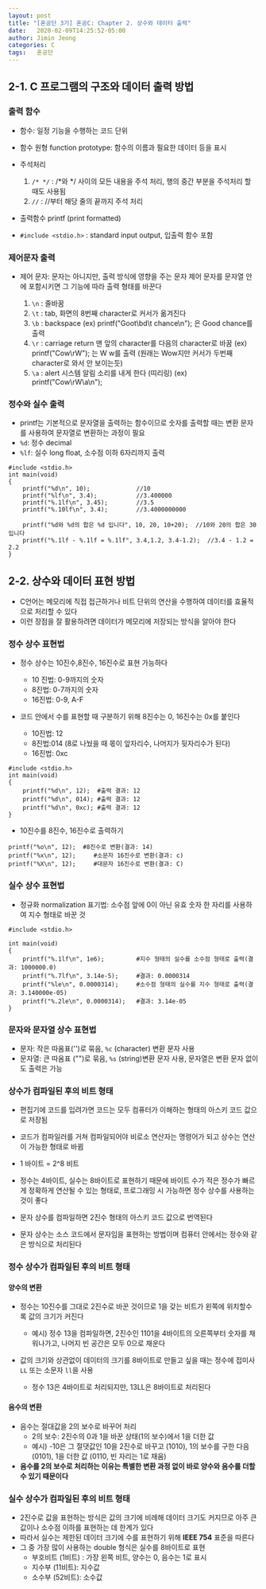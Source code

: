 ```yaml
---
layout: post
title: "[혼공단 3기] 혼공C: Chapter 2. 상수와 데이터 출력"
date:   2020-02-09T14:25:52-05:00
author: Jimin Jeong
categories: C
tags:	혼공단
---
```


## 2-1. C 프로그램의 구조와 데이터 출력 방법
### 출력 함수
- 함수: 일정 기능을 수행하는 코드 단위
- 함수 원형 function prototype: 함수의 이름과 필요한 데이터 등을 표시
- 주석처리
	1. `/* */` : /*와 */ 사이의 모든 내용을 주석 처리, 행의 중간 부분을 주석처리 할 때도 사용됨
	2. `//` : //부터 해당 줄의 끝까지 주석 처리

- 출력함수 printf (print formatted)
- `#include <stdio.h>`
: standard input output, 입출력 함수 포함

### 제어문자 출력
- 제어 문자: 문자는 아니지만, 출력 방식에 영향을 주는 문자
		제어 문자를 문자열 안에 포함시키면 그 기능에 따라 출력 형태를 바꾼다
	
	1.  `\n` : 줄바꿈
	2. `\t` : tab, 화면의 8번째 character로 커서가 옮겨진다
	3. `\b` : backspace 
		     (ex) printf("Goot\bd\t chance\n"); 은 Good	chance를 출력
	4. `\r` : carriage return 
		     맨 앞의 character를 다음의 character로 바꿈
		    (ex) printf("Cow\rW"); 는 W w를 출력 (원래는 Wow지만 커서가 두번째 character로 와서 안			   보이는듯)
	5. `\a` : alert
		    시스템 알림 소리를 내게 한다 (띠리링)
		    (ex) printf("Cow\rW\a\n");

### 정수와 실수 출력
- printf는 기본적으로 문자열을 출력하는 함수이므로 숫자를 출력할 때는 변환 문자를 사용하여 문자열로 변환하는 과정이 필요
- `%d`: 정수 decimal
- `%lf`: 실수 long float, 소수점 이하 6자리까지 출력
```
#include <stdio.h>
int main(void)
{
	printf("%d\n", 10);				//10
	printf("%lf\n", 3.4);			//3.400000
	printf("%.1lf\n", 3.45);		//3.5
	printf("%.10lf\n", 3.4);		//3.4000000000
	
	printf("%d와 %d의 합은 %d 입니다", 10, 20, 10+20);  //10와 20의 합은 30 입니다
	printf("%.1lf - %.1lf = %.1lf", 3.4,1.2, 3.4-1.2);  //3.4 - 1.2 = 2.2
}
```


## 2-2. 상수와 데이터 표현 방법
- C언어는 메모리에 직접 접근하거나 비트 단위의 연산을 수행하여 데이터를 효율적으로 처리할 수 있다
- 이런 장점을 잘 활용하려면 데이터가 메모리에 저장되는 방식을 알아야 한다

### 정수 상수 표현법
- 정수 상수는 10진수,8진수, 16진수로 표현 가능하다
	- 10 진법: 0-9까지의 숫자
	- 8진법: 0-7까지의 숫자
	- 16진법: 0-9, A-F
	
- 코드 안에서 수를 표현할 때 구분하기 위해 8진수는 0, 16진수는 0x를 붙인다
	- 10진법: 12
	- 8진법:014 (8로 나눴을 때 몫이 앞자리수, 나머지가 뒷자리수가 된다)
	- 16진법: 0xc

```
#include <stdio.h>
int main(void)
{
	printf("%d\n", 12);  #출력 결과: 12
	printf("%d\n", 014); #출력 결과: 12
	printf("%d\n", 0xc); #출력 결과: 12
}
```

- 10진수를 8진수, 16진수로 출력하기
```
printf("%o\n", 12);  #8진수로 변환(결과: 14) 
printf("%x\n", 12); 	#소문자 16진수로 변환(결과: c)
printf("%X\n", 12); 	#대문자 16진수로 변환(결과: C)
```


### 실수 상수 표현법

- 정규화 normalization 표기법: 소수점 앞에 0이 아닌 유효 숫자 한 자리를 사용하여 지수 형태로 바꾼 것

```
#include <stdio.h> 

int main(void) 
{
	printf("%.1lf\n", 1e6); 		#지수 형태의 실수를 소수점 형태로 출력(결과: 1000000.0) 
	printf("%.7lf\n", 3.14e-5);		#결과: 0.0000314
	printf("%le\n", 0.0000314);		#소수점 형태의 실수를 지수 형태로 출력(결과: 3.140000e-05)
	printf("%.2le\n", 0.0000314);	#결과: 3.14e-05
}

```

### 문자와 문자열 상수 표현법
- 문자: 작은 따옴표('')로 묶음, `%c` (character) 변환 문자 사용
- 문자열: 큰 따옴표 ("")로 묶음, `%s` (string)변환 문자 사용, 문자열은 변환 문자 없이도 출력은 가능

### 상수가 컴파일된 후의 비트 형태
- 편집기에 코드를 입려가면 코드는 모두 컴퓨터가 이해하는 형태의 아스키 코드 값으로 저장됨
- 코드가 컴파일러를 거쳐 컴파일되어야 비로소 연산자는 명령어가 되고 상수는 연산이 가능한 형태로 바뀜

- 1 바이트 = 2^8 비트
- 정수는 4바이트, 실수는 8바이트로 표현하기 때문에 바이트 수가 적은 정수가 빠르게 정확하게 연산될 수 있는 형태로, 프로그래밍 시 가능하면 정수 상수를 사용하는 것이 좋다

- 문자 상수를 컴파일하면 2진수 형태의 아스키 코드 값으로 번역된다
- 문자 상수는 소스 코드에서 문자임을 표현하는 방법이며 컴퓨터 안에서는 정수와 같은 방식으로 처리된다

### 정수 상수가 컴파일된 후의 비트 형태
#### 양수의 변환
- 정수는 10진수를 그대로 2진수로 바꾼 것이므로 1을 갖는 비트가 왼쪽에 위치할수록 값의 크기가 커진다
	- 예시) 정수 13을 컴파일하면, 2진수인 1101을 4바이트의 오른쪽부터 숫자를 채워나가고, 나머지 빈 공간은 모두 0으로 채운다

- 값의 크기와 상관없이 데이터의 크기를 8바이트로 만들고 싶을 때는 정수에 접미사 `LL` 또는 소문자 `ll`을 사용
	- 정수 13은 4바이트로 처리되지만, 13LL은 8바이트로 처리된다

#### 음수의 변환
- 음수는 절대값을 2의 보수로 바꾸어 처리
	- 2의 보수: 2진수의 0과 1을 바꾼 상태(1의 보수)에서 1을 더한 값
	- 예시) -10은 그 절댓값인 10을 2진수로 바꾸고 (1010), 1의 보수를 구한 다음(0101), 1을 더한 값 (0110, 빈 자리는 1로 채움)
- **음수를 2의 보수로 처리하는 이유는 특별한 변환 과정 없이 바로 양수와 음수를 더할 수 있기 때문이다**

### 실수 상수가 컴파일된 후의 비트 형태
- 2진수로 값을 표현하는 방식은 값의 크기에 비례해 데이터 크기도 커지므로 아주 큰 값이나 소수점 이하를 표현하는 데 한계가 있다
- 따라서 실수는 제한된 데이터 크기에 수를 표현하기 위해 **IEEE 754** 표준을 따른다
- 그 중 가장 많이 사용하는 double 형식은 실수를 8바이트로 표현
	- 부호비트 (1비트) : 가장 왼쪽 비트, 양수는 0, 음수는 1로 표시
	- 지수부 (11비트): 지수값
	- 소수부 (52비트): 소수값


